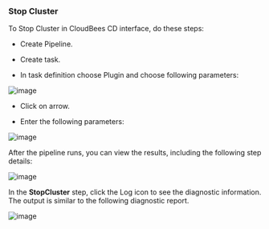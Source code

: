
### Stop Cluster

To Stop Cluster in CloudBees CD interface, do these steps:

* Create Pipeline.

* Create task.

* In task definition choose Plugin and choose following parameters:

![image](images/StopCluster/PipelinePicker.png)

* Click on arrow.

* Enter the following parameters:

![image](images/StopCluster/PipelineConfig.png)


After the pipeline runs, you can view the results, including the following step details:

![image](images/StopCluster/PipelineResult.png)

In the **StopCluster** step, click the Log icon to see the diagnostic information. The output is similar to the following diagnostic report.

![image](images/StopCluster/PipelineLog.png)

